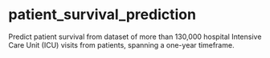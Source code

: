 # patient_survival_prediction
Predict patient survival from dataset of more than 130,000 hospital Intensive Care Unit (ICU) visits from patients, spanning a one-year timeframe.
